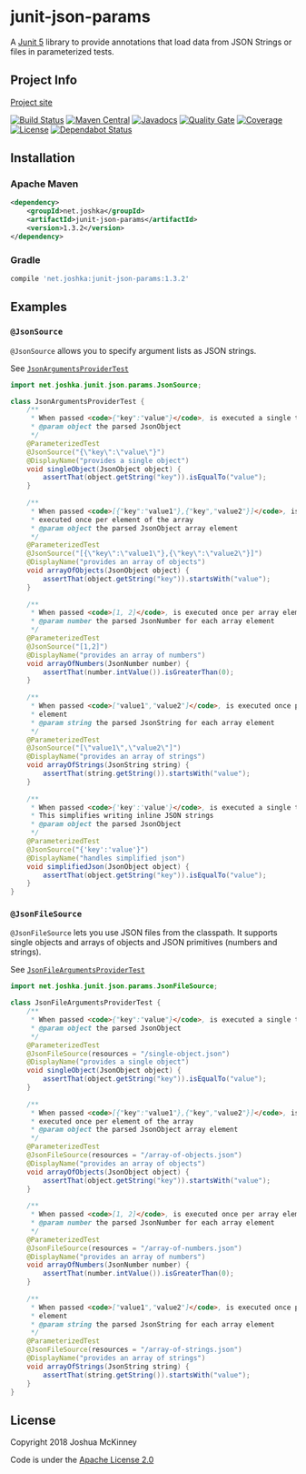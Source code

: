 # junit-json-params

A [Junit 5](http://junit.org/junit5/) library to provide annotations that load
data from JSON Strings or files in parameterized tests.

## Project Info
[Project site](http://www.joshka.net/junit-json-params)

[![Build Status](https://travis-ci.org/joshka/junit-json-params.svg?branch=master)](https://travis-ci.org/joshka/junit-json-params)
[![Maven Central](https://img.shields.io/maven-central/v/net.joshka/junit-json-params.svg?label=Maven%20Central)](https://search.maven.org/search?q=g:%22net.joshka%22%20AND%20a:%22junit-json-params%22)
[![Javadocs](https://javadoc.io/badge/net.joshka/junit-json-params.svg)](https://javadoc.io/doc/net.joshka/junit-json-params)
[![Quality Gate](https://sonarcloud.io/api/project_badges/measure?project=net.joshka%3Ajunit-json-params&metric=alert_status)](https://sonarcloud.io/dashboard/index/net.joshka:junit-json-params)
[![Coverage](https://sonarcloud.io/api/project_badges/measure?project=net.joshka%3Ajunit-json-params&metric=coverage)](https://sonarcloud.io/component_measures?id=net.joshka:junit-json-params&metric=coverage)
[![License](https://img.shields.io/github/license/joshka/junit-json-params.svg)](blob/master/LICENSE.txt)
[![Dependabot Status](https://api.dependabot.com/badges/status?host=github&repo=joshka/junit-json-params)](https://dependabot.com)

## Installation

### Apache Maven
```xml
<dependency>
    <groupId>net.joshka</groupId>
    <artifactId>junit-json-params</artifactId>
    <version>1.3.2</version>
</dependency>
```

### Gradle
```groovy
compile 'net.joshka:junit-json-params:1.3.2'
```

## Examples

### `@JsonSource`
`@JsonSource` allows you to specify argument lists as JSON strings.

See [`JsonArgumentsProviderTest`](https://github.com/joshka/junit-json-params/blob/master/src/test/java/net/joshka/junit/json/params/JsonArgumentsProviderTest.java)

```java
import net.joshka.junit.json.params.JsonSource;

class JsonArgumentsProviderTest {
    /**
     * When passed <code>{"key":"value"}</code>, is executed a single time
     * @param object the parsed JsonObject
     */
    @ParameterizedTest
    @JsonSource("{\"key\":\"value\"}")
    @DisplayName("provides a single object")
    void singleObject(JsonObject object) {
        assertThat(object.getString("key")).isEqualTo("value");
    }
    
    /**
     * When passed <code>[{"key":"value1"},{"key","value2"}]</code>, is
     * executed once per element of the array
     * @param object the parsed JsonObject array element
     */
    @ParameterizedTest
    @JsonSource("[{\"key\":\"value1\"},{\"key\":\"value2\"}]")
    @DisplayName("provides an array of objects")
    void arrayOfObjects(JsonObject object) {
        assertThat(object.getString("key")).startsWith("value");
    }
    
    /**
     * When passed <code>[1, 2]</code>, is executed once per array element
     * @param number the parsed JsonNumber for each array element
     */
    @ParameterizedTest
    @JsonSource("[1,2]")
    @DisplayName("provides an array of numbers")
    void arrayOfNumbers(JsonNumber number) {
        assertThat(number.intValue()).isGreaterThan(0);
    }
    
    /**
     * When passed <code>["value1","value2"]</code>, is executed once per array
     * element
     * @param string the parsed JsonString for each array element
     */
    @ParameterizedTest
    @JsonSource("[\"value1\",\"value2\"]")
    @DisplayName("provides an array of strings")
    void arrayOfStrings(JsonString string) {
        assertThat(string.getString()).startsWith("value");
    }
    
    /**
     * When passed <code>{'key':'value'}</code>, is executed a single time.
     * This simplifies writing inline JSON strings
     * @param object the parsed JsonObject
     */
    @ParameterizedTest
    @JsonSource("{'key':'value'}")
    @DisplayName("handles simplified json")
    void simplifiedJson(JsonObject object) {
        assertThat(object.getString("key")).isEqualTo("value");
    }
}
```

### `@JsonFileSource`
`@JsonFileSource` lets you use JSON files from the classpath. It supports
single objects and arrays of objects and JSON primitives (numbers and strings).

See [`JsonFileArgumentsProviderTest`](https://github.com/joshka/junit-json-params/blob/master/src/test/java/net/joshka/junit/json/params/JsonFileArgumentsProviderTest.java)

```java
import net.joshka.junit.json.params.JsonFileSource;

class JsonFileArgumentsProviderTest {
    /**
     * When passed <code>{"key":"value"}</code>, is executed a single time
     * @param object the parsed JsonObject
     */
    @ParameterizedTest
    @JsonFileSource(resources = "/single-object.json")
    @DisplayName("provides a single object")
    void singleObject(JsonObject object) {
        assertThat(object.getString("key")).isEqualTo("value");
    }
    
    /**
     * When passed <code>[{"key":"value1"},{"key","value2"}]</code>, is
     * executed once per element of the array
     * @param object the parsed JsonObject array element
     */
    @ParameterizedTest
    @JsonFileSource(resources = "/array-of-objects.json")
    @DisplayName("provides an array of objects")
    void arrayOfObjects(JsonObject object) {
        assertThat(object.getString("key")).startsWith("value");
    }
    
    /**
     * When passed <code>[1, 2]</code>, is executed once per array element
     * @param number the parsed JsonNumber for each array element
     */
    @ParameterizedTest
    @JsonFileSource(resources = "/array-of-numbers.json")
    @DisplayName("provides an array of numbers")
    void arrayOfNumbers(JsonNumber number) {
        assertThat(number.intValue()).isGreaterThan(0);
    }
    
    /**
     * When passed <code>["value1","value2"]</code>, is executed once per array
     * element
     * @param string the parsed JsonString for each array element
     */
    @ParameterizedTest
    @JsonFileSource(resources = "/array-of-strings.json")
    @DisplayName("provides an array of strings")
    void arrayOfStrings(JsonString string) {
        assertThat(string.getString()).startsWith("value");
    }
}
```

## License
Copyright 2018 Joshua McKinney

Code is under the [Apache License 2.0](LICENSE.txt)
